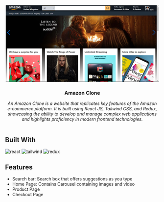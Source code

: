 <br/>
<p align="center">
  <img src="public\ss.png" alt="View" width="500" height="250"/> 
  <h3 align="center">Amazon Clone</h3>

  <p align="center">
     <em>An Amazon Clone is a website that replicates key features of the Amazon e-commerce platform. It is built using React JS, Tailwind CSS, and Redux, showcasing the ability to develop and manage complex web applications and highlights proficiency in modern frontend technologies.</em>
    <br/>
    <br/>
  </p>
</p>

## Built With

<p>
<img src="https://upload.wikimedia.org/wikipedia/commons/thumb/a/a7/React-icon.svg/768px-React-icon.svg.png" alt="react" width="80" height="80"/> 
<img src="https://tailwindcss.com/_next/static/media/tailwindcss-mark.3c5441fc7a190fb1800d4a5c7f07ba4b1345a9c8.svg" alt="tailwind" width="80" height="80"/>
<img src="https://raw.githubusercontent.com/reduxjs/redux/master/logo/logo.png" alt="redux" width="80" height="80"/>
</p>

## Features

- Search bar: Search box that offers suggestions as you type
- Home Page: Contains Carousel containing images and video
- Product Page
- Checkout Page